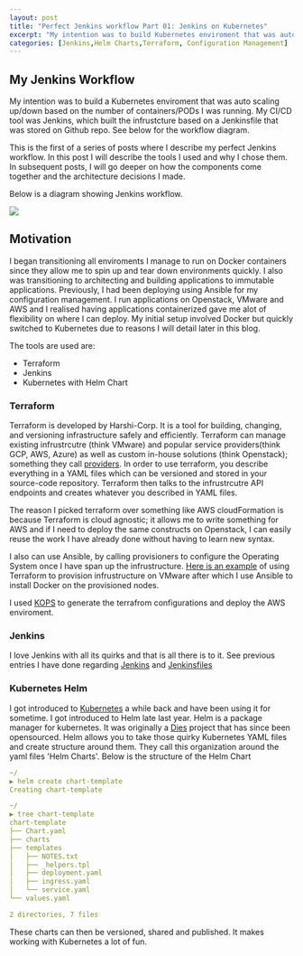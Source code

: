 ```yaml
---
layout: post
title: "Perfect Jenkins workflow Part 01: Jenkins on Kubernetes"
excerpt: "My intention was to build Kubernetes enviroment that was auto scaling up/down based on the number of containers/PODs I was running.. "
categories: [Jenkins,Helm Charts,Terraform, Configuration Management]
---
```


## My Jenkins Workflow 

My intention was to build a Kubernetes enviroment that was auto scaling up/down based on the number of containers/PODs I was running. My CI/CD tool was Jenkins, which built the infrustcture based on a Jenkinsfile that was stored on Github repo. See below for the workflow diagram. 

This is the first of a series of posts where I describe my perfect Jenkins workflow. In this post I will describe the tools I used and why I chose them. In subsequent posts, I will go deeper on how the components come together and the architecture decisions I made.

Below is a diagram showing Jenkins workflow. 

![](https://raw.githubusercontent.com/mugithi/blog/master/site/images/jenkins-workflow.png?token=ABTZB6SDKcBnbTvcIeWEFVejQSFTrV_bks5ZiM8DwA%3D%3D)

## Motivation  

I began transitioning all enviroments I manage to run on Docker containers since they allow me to spin up and tear down environments quickly. I also was transitioning to architecting and building applications to immutable applications. Previously, I had been deploying using Ansible for my configuration management. I run applications on Openstack, VMware and AWS and I realised having applications containerized gave me alot of flexibility on where I can deploy. My initial setup involved Docker but quickly switched to Kubernetes due to reasons I will detail later in this blog.

The tools are used are:
- Terraform
- Jenkins
- Kubernetes with Helm Chart

### Terraform 
Terraform is developed by Harshi-Corp. It is a tool for building, changing, and versioning infrastructure safely and efficiently. Terraform can manage existing infrustrcutre (think VMware) and popular service providers(think GCP, AWS, Azure) as well as custom in-house solutions (think Openstack); something they call [providers](https://www.terraform.io/docs/providers/index.html). In order to use terraform, you describe everything in a YAML files which can be versioned and stored in your source-code repository. Terraform then talks to the infrustrcutre API endpoints and creates whatever you described in YAML files. 

The reason I picked terraform over something like AWS cloudFormation is because Terraform is cloud agnostic; it allows me to write something for AWS and if I need to deploy the same constructs on Openstack, I can easily reuse the work I have already done without having to learn new syntax. 

I also can use Ansible, by calling provisioners to configure the Operating System once I have span up the infrustructure. [Here is an example](https://github.com/mugithi/vpshere-docker-ansible-terraform) of using Terraform to provision infrustructure on VMware after which I use Ansible to install Docker on the provisioned nodes.
 
I used [KOPS](https://github.com/kubernetes/kops/blob/master/docs/terraform.md) to generate the terrafrom configurations and deploy the AWS enviroment. 

### Jenkins
I love Jenkins with all its quirks and that is all there is to it. See previous entries I have done regarding [Jenkins](https://blog.isaack.io/articles/2016-08/Jenkins-CICD-Getting-Started-With-Groovy-Part-1) and [Jenkinsfiles](https://blog.isaack.io/articles/2016-08/Jenkins-CICD-Getting-Started-With-Groovy-Part-2)

### Kubernetes Helm
I got introduced to [Kubernetes](https://blog.isaack.io/articles/2016-06/deploying-kubernetes-on-aws) a while back and have been using it for sometime. I got introduced to Helm late last year. Helm is a package manager for kubernetes. It was originally a [Dies](https://deis.com/blog/2016/getting-started-authoring-helm-charts/) project that has since been opensourced. Helm allows you to take those quirky Kubernetes YAML files and create structure around them. They call this organization around the yaml files 'Helm Charts'. Below is the structure of the Helm Chart


```yaml
~/
▶ helm create chart-template
Creating chart-template

~/
▶ tree chart-template
chart-template
├── Chart.yaml
├── charts
├── templates
│   ├── NOTES.txt
│   ├── _helpers.tpl
│   ├── deployment.yaml
│   ├── ingress.yaml
│   └── service.yaml
└── values.yaml

2 directories, 7 files
```

These charts can then be versioned, shared and published. It makes working with Kubernetes a lot of fun. 
